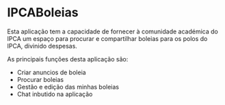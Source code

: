 # IPCABoleias
Esta aplicação tem a capacidade de fornecer à comunidade académica do IPCA um espaço para procurar e compartilhar boleias para os polos do IPCA, divinido despesas.

As principais funções desta aplicação são:  
* Criar anuncios de boleia
* Procurar boleias
* Gestão e edição das minhas boleias
* Chat inbutido na aplicação
